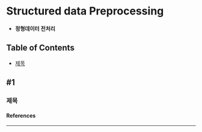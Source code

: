# Structured data Preprocessing
- **정형데이터 전처리**

## Table of Contents
- [제목](#1)

## #1
### 제목

#### References

---